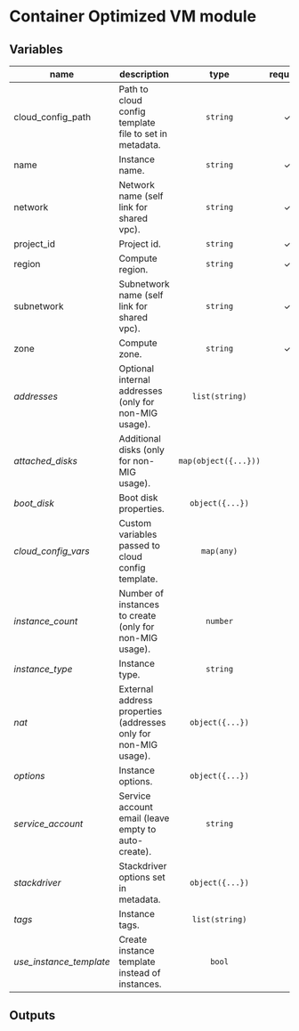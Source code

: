 # Container Optimized VM module

<!-- BEGIN TFDOC -->
## Variables

| name | description | type | required | default |
|---|---|:---: |:---:|:---:|
| cloud_config_path | Path to cloud config template file to set in metadata. | <code title="">string</code> | ✓ |  |
| name | Instance name. | <code title="">string</code> | ✓ |  |
| network | Network name (self link for shared vpc). | <code title="">string</code> | ✓ |  |
| project_id | Project id. | <code title="">string</code> | ✓ |  |
| region | Compute region. | <code title="">string</code> | ✓ |  |
| subnetwork | Subnetwork name (self link for shared vpc). | <code title="">string</code> | ✓ |  |
| zone | Compute zone. | <code title="">string</code> | ✓ |  |
| *addresses* | Optional internal addresses (only for non-MIG usage). | <code title="list&#40;string&#41;">list(string)</code> |  | <code title="">[]</code> |
| *attached_disks* | Additional disks (only for non-MIG usage). | <code title="map&#40;object&#40;&#123;&#10;type &#61; string&#10;size &#61; string&#10;&#125;&#41;&#41;">map(object({...}))</code> |  | <code title="">{}</code> |
| *boot_disk* | Boot disk properties. | <code title="object&#40;&#123;&#10;image &#61; string&#10;size  &#61; number&#10;type &#61; string&#10;&#125;&#41;">object({...})</code> |  | <code title="{}">{}</code> |
| *cloud_config_vars* | Custom variables passed to cloud config template. | <code title="map&#40;any&#41;">map(any)</code> |  | <code title="">{}</code> |
| *instance_count* | Number of instances to create (only for non-MIG usage). | <code title="">number</code> |  | <code title="">1</code> |
| *instance_type* | Instance type. | <code title="">string</code> |  | <code title="">f1-micro</code> |
| *nat* | External address properties (addresses only for non-MIG usage). | <code title="object&#40;&#123;&#10;enabled   &#61; bool&#10;addresses &#61; list&#40;string&#41;&#10;&#125;&#41;">object({...})</code> |  | <code title="{}">{}</code> |
| *options* | Instance options. | <code title="object&#40;&#123;&#10;allow_stopping_for_update &#61; bool&#10;automatic_restart         &#61; bool&#10;can_ip_forward            &#61; bool&#10;on_host_maintenance       &#61; string&#10;&#125;&#41;">object({...})</code> |  | <code title="{}">{}</code> |
| *service_account* | Service account email (leave empty to auto-create). | <code title="">string</code> |  | <code title=""></code> |
| *stackdriver* | Stackdriver options set in metadata. | <code title="object&#40;&#123;&#10;enable_logging    &#61; bool&#10;enable_monitoring &#61; bool&#10;&#125;&#41;">object({...})</code> |  | <code title="{}">{}</code> |
| *tags* | Instance tags. | <code title="list&#40;string&#41;">list(string)</code> |  | <code title="">["ssh"]</code> |
| *use_instance_template* | Create instance template instead of instances. | <code title="">bool</code> |  | <code title="">false</code> |

## Outputs

<!-- END TFDOC -->
